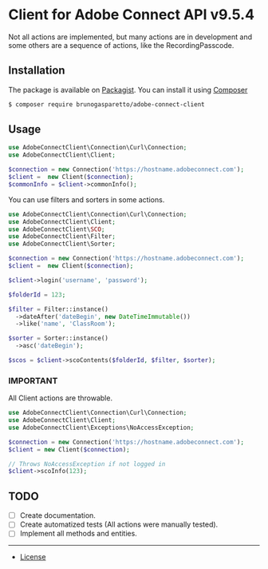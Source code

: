 # Client for Adobe Connect API v9.5.4

Not all actions are implemented, but many actions are in development and some others are a sequence of actions, like the RecordingPasscode.

## Installation ##

The package is available on [Packagist](https://packagist.org/packages/respect/relational). You can install it using [Composer](http://getcomposer.org/)

```bash
$ composer require brunogasparetto/adobe-connect-client
```

## Usage

```php
use AdobeConnectClient\Connection\Curl\Connection;
use AdobeConnectClient\Client;

$connection = new Connection('https://hostname.adobeconnect.com');
$client =  new Client($connection);
$commonInfo = $client->commonInfo();
```

You can use filters and sorters in some actions.

```php
use AdobeConnectClient\Connection\Curl\Connection;
use AdobeConnectClient\Client;
use AdobeConnectClient\SCO;
use AdobeConnectClient\Filter;
use AdobeConnectClient\Sorter;

$connection = new Connection('https://hostname.adobeconnect.com');
$client =  new Client($connection);

$client->login('username', 'password');

$folderId = 123;

$filter = Filter::instance()
  ->dateAfter('dateBegin', new DateTimeImmutable())
  ->like('name', 'ClassRoom');

$sorter = Sorter::instance()
  ->asc('dateBegin');

$scos = $client->scoContents($folderId, $filter, $sorter);
```

### IMPORTANT ###

All Client actions are throwable.

```php
use AdobeConnectClient\Connection\Curl\Connection;
use AdobeConnectClient\Client;
use AdobeConnectClient\Exceptions\NoAccessException;

$connection = new Connection('https://hostname.adobeconnect.com');
$client = new Client($connection);

// Throws NoAccessException if not logged in
$client->scoInfo(123);
```

## TODO ##

- [ ] Create documentation.
- [ ] Create automatized tests (All actions were manually tested).
- [ ] Implement all methods and entities.

***

- [License](LICENSE)
